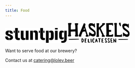```yaml
---
title: Food
---
```


<a class="border-bottom-none" target="_blank" href="https://www.stuntpigpgh.com"><img class="vertical-align" src="../images/stuntpig.svg" alt="alt text" width="200"/></a>
<a class="border-bottom-none" target="_blank" href="https://www.haskelsdeli.com"><img class="vertical-align" src="../images/haskels.svg" alt="alt text" width="200"/></a>


Want to serve food at our brewery?

Contact us at [catering@lolev.beer](mailto:catering@lolev.beer)
